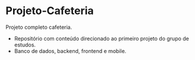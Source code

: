 # Projeto-Cafeteria
Projeto completo cafeteria.

- Repositório com conteúdo direcionado ao primeiro projeto do grupo de estudos.
- Banco de dados, backend, frontend e mobile.